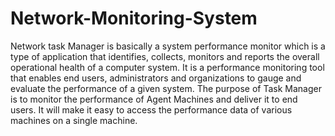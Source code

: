 # Network-Monitoring-System
Network task Manager is basically a system performance monitor which is a type of application that identifies, collects, monitors and reports the overall operational health of a computer system. It is a performance monitoring tool that enables end users, administrators and organizations to gauge and evaluate the performance of a given system. The purpose of Task Manager is to monitor the performance of Agent Machines and deliver it to end users. It will make it easy to access the performance data of various machines on a single machine.
